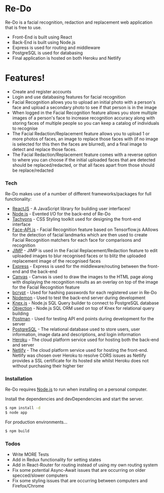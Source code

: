# Re-Do

Re-Do is a facial recognition, redaction and replacement web application that is free to use.

  - Front-End is built using React
  - Back-End is built using Node.js
  - Express is used for routing and middleware
  - PostgreSQL is used for databasing
  - Final application is hosted on both Heroku and Netlify

# Features!

  - Create and register accounts 
  - Login and use databasing features for facial recognition
  - Facial Recognition allows you to upload an initial photo with a person's face and upload a secondary photo to see if that person is in the image
  - When logged in the Facial Recognition feature allows you store multiple images of a person's face to increase recognition accuracy along with storing faces of multiple people so you can keep a catalog of individuals to recognise
  - The Facial Redaction/Replacement feature allows you to upload 1 or more photos of faces, an image to replace those faces with (if no image is selected for this then the faces are blurred), and a final image to detect and replace those faces. 
  - The Facial Redaction/Replacement feature comes with a reverse option to where you can choose if the initial uploaded faces that are detected should be replaced/redacted, or that all faces apart from those should be replace/redacted


### Tech

Re-Do makes use of a number of different frameworks/packages for full functionality:

* [ReactJS](https://reactjs.org/) - A JavaScript library for building user interfaces!
* [Node.js](https://nodejs.org/en/) - Evented I/O for the back-end of Re-Do
* [Tachyons](https://tachyons.io/) - CSS Styling toolkit used for designing the front-end interface
* [Face-API.js](https://github.com/justadudewhohacks/face-api.js/) - Facial Recognition feature based on Tensorflow.js AAllows for the detection of facial landmarks which are then used to create Facial Recognition matchers for each face for comparisons and recognition
* [JIMP](https://www.npmjs.com/package/jimp) - JIMP is used in the Facial Replacement/Redaction feature to edit uploaded images to blur recognised faces or to blitz the uploaded replacement image of the recognised faces
* [Express](http://expressjs.com/) - Express is used for the middleware/routing between the front-end and the back-end
* [Canvas](https://www.npmjs.com/package/canvas) - Canvas is used to draw the images to the HTML page along with displaying the recognition results as an overlay on top of the image for the Facial Recognition feature
* [bcrypt](https://www.npmjs.com/package/bcrypt) - Used for hashing passwords for each registered user in Re-Do
* [Nodemon](https://nodemon.io/) - Used to test the back-end server during development
* [Knex.js](http://knexjs.org/) - Node.js SQL Query builder to connect to PostgreSQL database
* [Objection](https://vincit.github.io/objection.js/) - Node.js SQL ORM used on top of Knex for relational query building
* [Postman](https://www.postman.com/) - Used for testing API end points during development for the server
* [PostgreSQL](https://www.postgresql.org/) - The relational database used to store users, user information, image data and descriptions, and login information
* [Heroku](https://www.heroku.com/) - The cloud platform service used for hosting both the back-end and server
* [Netlify](https://www.netlify.com/) - The cloud platform service used for hosting the front-end. Netlify was chosen over Heroku to resolve CORS issues as Netlify provides a SSL certificate for its hosted site whilst Heroku does not without purchasing their higher tier

### Installation

Re-Do requires [Node.js](https://nodejs.org/) to run when installing on a personal computer.

Install the dependencies and devDependencies and start the server.

```sh
$ npm install -d
$ node app
```

For production environments...

```sh
$ npm build
```

### Todos

 - Write MORE Tests
 - Add in Redux functionality for setting states
 - Add in React-Router for routing instead of using my own routing system
 - Fix some potential Async-Await issues that are occurring on older specced/slower computers
 - Fix some styling issues that are occurring between computers and Firefox/Chrome